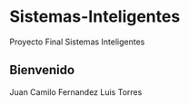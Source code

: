 # Sistemas-Inteligentes
Proyecto Final Sistemas Inteligentes
## Bienvenido
Juan Camilo Fernandez
Luis Torres
